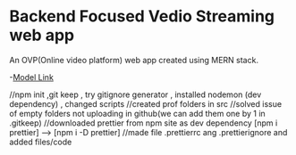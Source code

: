 # Backend Focused Vedio Streaming web app

An OVP(Online video platform) web app created using MERN stack.

-[Model Link](https://app.eraser.io/workspace/YtPqZ1VogxGy1jzIDkzj)

//npm init ,git keep , try gitignore generator , installed nodemon (dev dependency) , changed scripts
//created prof folders in src
//solved issue of empty folders not uploading in github(we can add them one by 1 in .gitkeep)
//downloaded prettier from npm site as dev dependency [npm i prettier] --> [npm i -D prettier]
//made file .prettierrc ang .prettierignore and added files/code